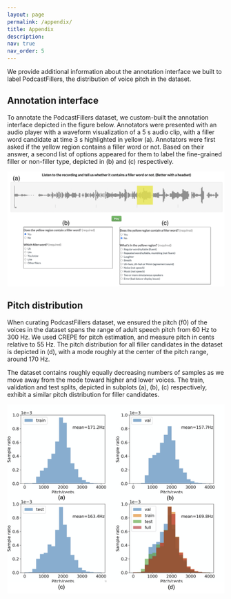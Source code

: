 ```yaml
---
layout: page
permalink: /appendix/
title: Appendix
description:
nav: true
nav_order: 5
---
```


We provide additional information about the annotation interface we built to label PodcastFillers, the distribution of voice pitch in the dataset.

## Annotation interface
To annotate the PodcastFillers dataset, we custom-built the annotation interface depicted in the figure below. Annotators were presented with an audio player with a waveform visualization of a 5 s audio clip, with a filler word candidate at time 3 s highlighted in yellow (a). Annotators were first asked if the yellow region contains a filler word or not. Based on their answer, a second list of options appeared for them to label the fine-grained filler or non-filler type, depicted in (b) and (c) respectively.


<p align="center">
    <img src="/assets/filler_interface_annotated.png" alt="interface" width="760">
      <br>
</p>


## Pitch distribution

When curating PodcastFillers dataset, we ensured the pitch (f0) of the voices in the dataset spans the range of adult speech pitch from 60 Hz to 300 Hz. We used CREPE for pitch estimation, and measure pitch in cents relative to 55 Hz. The pitch distribution for all filler candidates in the dataset is depicted in (d), with a mode roughly at the center of the pitch range, around 170 Hz. 

The dataset contains roughly equally decreasing numbers of samples as we move away from the mode toward higher and lower voices. The train, validation and test splits, depicted in subplots (a), (b), (c) respectively, exhibit a similar pitch distribution for filler candidates.

<p align="center">
    <img src="/assets/pitch.png" alt="interface" width="560">
      <br>
</p>